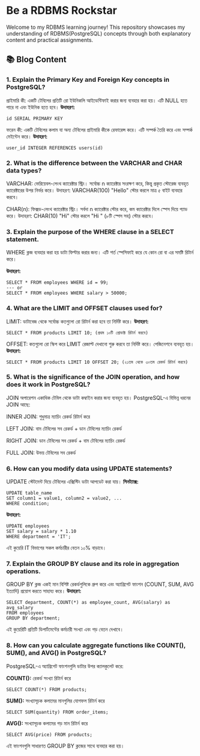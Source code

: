 # Be a RDBMS Rockstar

Welcome to my RDBMS learning journey! This repository showcases my understanding of RDBMS(PostgreSQL) concepts through both explanatory content and practical assignments.

## 📚 Blog Content

### 1. Explain the Primary Key and Foreign Key concepts in PostgreSQL?

প্রাইমারি কী: একটি টেবিলের প্রতিটি রো ইউনিকলি আইডেন্টিফাই করার জন্য ব্যবহার করা হয়। এটি NULL হতে পারে না এবং ইউনিক হতে হবে।
**উদাহরণ:**

```
id SERIAL PRIMARY KEY
```

ফরেন কী: একটি টেবিলের কলাম যা অন্য টেবিলের প্রাইমারি কীকে রেফারেন্স করে। এটি সম্পর্ক তৈরি করে এবং সম্পর্ক মেইন্টেন করে।
**উদাহরণ:**

```
user_id INTEGER REFERENCES users(id)
```

### 2. What is the difference between the VARCHAR and CHAR data types?

VARCHAR: ভেরিয়েবল-লেংথ ক্যারেক্টার স্ট্রিং। সর্বোচ্চ n ক্যারেক্টার সংরক্ষণ করে, কিন্তু প্রকৃত স্টোরেজ ব্যবহৃত ক্যারেক্টারের উপর নির্ভর করে।
উদাহরণ: VARCHAR(100) "Hello" স্টোর করলে মাত্র ৫ বাইট ব্যবহার করবে।

CHAR(n): ফিক্সড-লেংথ ক্যারেক্টার স্ট্রিং। সর্বদা n ক্যারেক্টার স্টোর করে, কম ক্যারেক্টার দিলে স্পেস দিয়ে প্যাড করে।
উদাহরণ: CHAR(10) "Hi" স্টোর করলে "Hi " (৮টি স্পেস সহ) স্টোর করবে।

### 3. Explain the purpose of the WHERE clause in a SELECT statement.

WHERE ক্লজ ব্যবহার করা হয় ডাটা ফিল্টার করার জন্য। এটি শর্ত স্পেসিফাই করে যে কোন রো বা এর সমষ্টি রিটার্ন করে।

**উদাহরণ:**

```postgreSQL
SELECT * FROM employees WHERE id = 99;
--- or
SELECT * FROM employees WHERE salary > 50000;
```

### 4. What are the LIMIT and OFFSET clauses used for?

LIMIT: ডাটাবেজ থেকে সর্বোচ্চ কতগুলো রো রিটার্ন করা হবে তা নির্দিষ্ট করে।
**উদাহরণ:**

```
SELECT * FROM products LIMIT 10; (প্রথম ১০টি প্রোডাক্ট রিটার্ন করবে)
```

OFFSET: কতগুলো রো স্কিপ করে LIMIT রেজাল্ট দেখানো শুরু করবে তা নির্দিষ্ট করে। পেজিনেশনে ব্যবহৃত হয়।
**উদাহরণ:**

```
SELECT * FROM products LIMIT 10 OFFSET 20; (২১তম থেকে ৩০তম রেকর্ড রিটার্ন করবে)
```

### 5. What is the significance of the JOIN operation, and how does it work in PostgreSQL?

JOIN অপারেশন একাধিক টেবিল থেকে ডাটা কম্বাইন করার জন্য ব্যবহৃত হয়। PostgreSQL-এ বিভিন্ন ধরনের JOIN আছে:

INNER JOIN: শুধুমাত্র ম্যাচিং রেকর্ড রিটার্ন করে

LEFT JOIN: বাম টেবিলের সব রেকর্ড + ডান টেবিলের ম্যাচিং রেকর্ড

RIGHT JOIN: ডান টেবিলের সব রেকর্ড + বাম টেবিলের ম্যাচিং রেকর্ড

FULL JOIN: উভয় টেবিলের সব রেকর্ড

### 6. How can you modify data using UPDATE statements?

UPDATE স্টেটমেন্ট দিয়ে টেবিলের এক্সিস্টিং ডাটা আপডেট করা যায়।
**সিনট্যাক্স:**

```
UPDATE table_name
SET column1 = value1, column2 = value2, ...
WHERE condition;
```

**উদাহরণ:**

```
UPDATE employees
SET salary = salary * 1.10
WHERE department = 'IT';
```

এই কুয়েরি IT বিভাগের সকল কর্মচারীর বেতন ১০% বাড়াবে।

### 7. Explain the GROUP BY clause and its role in aggregation operations.

GROUP BY ক্লজ একই মান বিশিষ্ট রেকর্ডগুলিকে গ্রুপ করে এবং অ্যাগ্রিগেট ফাংশন (COUNT, SUM, AVG ইত্যাদি) প্রয়োগ করতে সাহায্য করে।
**উদাহরণ:**

```
SELECT department, COUNT(*) as employee_count, AVG(salary) as avg_salary
FROM employees
GROUP BY department;
```

এই কুয়েরিটি প্রতিটি ডিপার্টমেন্টের কর্মচারী সংখ্যা এবং গড় বেতন দেখাবে।

### 8. How can you calculate aggregate functions like COUNT(), SUM(), and AVG() in PostgreSQL?

PostgreSQL-এ অ্যাগ্রিগেট ফাংশনগুলি ডাটার উপর ক্যালকুলেট করে:

**COUNT():** রেকর্ড সংখ্যা রিটার্ন করে

```
SELECT COUNT(*) FROM products;
```

**SUM():** সংখ্যাসূচক কলামের মানগুলির যোগফল রিটার্ন করে

```
SELECT SUM(quantity) FROM order_items;
```

**AVG():** সংখ্যাসূচক কলামের গড় মান রিটার্ন করে

```
SELECT AVG(price) FROM products;
```

এই ফাংশনগুলি সাধারণত GROUP BY ক্লজের সাথে ব্যবহার করা হয়।
